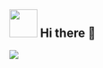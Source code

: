 ## <img width="50" height="50" src="https://encrypted-tbn0.gstatic.com/images?q=tbn:ANd9GcTP-U0lkLcSc0NJYa1IV_toRTx3XE2YIN9Jrw&usqp=CAU"/> Hi there 👋

<a href="https://www.linkedin.com/in/phelip-roberto/"  target="_blank" >
  <img src="https://img.shields.io/badge/LinkedIn-0077B5?style=for-the-badge&logo=linkedin&logoColor=white"/>
</a>

<!--
**phelip-roberto/phelip-roberto** is a ✨ _special_ ✨ repository because its `README.md` (this file) appears on your GitHub profile.

Here are some ideas to get you started:

- 🔭 I’m currently working on ...
- 🌱 I’m currently learning ...
- 👯 I’m looking to collaborate on ...
- 🤔 I’m looking for help with ...
- 💬 Ask me about ...
- 📫 How to reach me: ...
- 😄 Pronouns: ...
- ⚡ Fun fact: ...
-->
